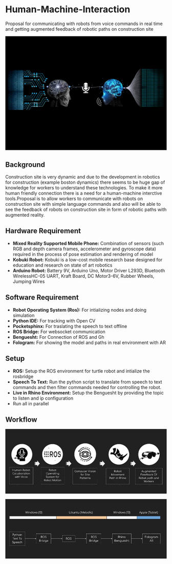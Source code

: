 # Human-Machine-Interaction
Proposal for communicating with robots from voice commands in real time and getting augmented feedback of robotic paths on construction site

![](Images/voice.jpg)

## Background
Construction site is very dynamic and due to the development in robotics for construction (example boston dynamics) there seems to be huge gap of knowledge for workers to understand these technologies. To make it more human friendly connection there is a need for a human-machine interctive tools.Proposal is to allow workers to communicate with robots on construction site with simple language commands and also will be able to see the feedback of robots on construction site in form of robotic paths with augmented reality.

## Hardware Requirement
* **Mixed Reality Supported Mobile Phone:** Combination of sensors (such RGB and depth camera frames, accelerometer and gyroscope data) required in the process of pose estimation and rendering of model
* **Kobuki Robot:**  Kobuki is a low-cost mobile research base designed for education and research on state of art robotics
* **Arduino Robot:**  Battery 9V, Arduino Uno, Motor Driver L293D, Bluetooth WirelessHC-05 UART, Kraft Board, DC Motor3-6V, Rubber Wheels, Jumping Wires

## Software Requirement
* **Robot Oporating System (Ros):** For intializing nodes and doing simulation
* **Python IDE:** For tracking with Open CV
* **Pocketsphinx:** For traslating the speech to text offline
* **ROS Bridge:** For websocket communication
* **Benguesht:** For Connection of ROS and Gh
* **Fologram:** For showing the model and paths in real environment with AR

## Setup
* **ROS:** Setup the ROS environment for turtle robot and intialize the rosbridge 
* **Speech To Text:** Run the python script to translate from speech to text commands and then filter commands needed for controlling
the robot.
* **Live in Rhino Environment:** Setup the Benguesht by providing the topic to listen and ip configuration
* Run all in parallel

## Workflow
![](Images/workflow.jpg)

![](Images/workflow2.jpg)







